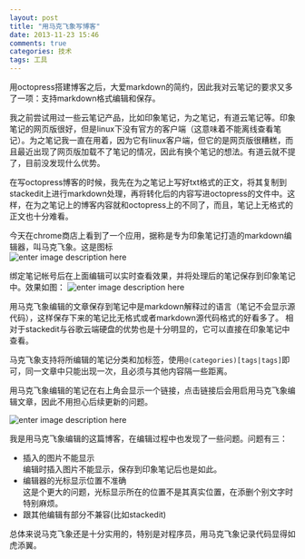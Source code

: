 ```yaml
---
layout: post
title: "用马克飞象写博客"
date: 2013-11-23 15:46
comments: true
categories: 技术
tags: 工具
---
```


用octopress搭建博客之后，大爱markdown的简约，因此我对云笔记的要求又多了一项：支持markdown格式编辑和保存。  

我之前尝试用过一些云笔记产品，比如印象笔记，为之笔记，有道云笔记等。印象笔记的网页版很好，但是linux下没有官方的客户端（这意味着不能离线查看笔记）。为之笔记我一直在用着，因为它有linux客户端，但它的是网页版很糟糕，而且最近出现了网页版加载不了笔记的情况，因此有换个笔记的想法。有道云就不提了，目前没发现什么优势。  

<!-- more -->

在写octopress博客的时候，我先在为之笔记上写好txt格式的正文，将其复制到stackedit上进行markdown处理，再将转化后的内容写进octopress的文件中。这样，在为之笔记上的博客内容就和octopress上的不同了，而且，笔记上无格式的正文也十分难看。 

今天在chrome商店上看到了一个应用，据称是专为印象笔记打造的markdown编辑器，叫马克飞象。这是图标  
![enter image description here][1]

绑定笔记帐号后在上面编辑可以实时查看效果，并将处理后的笔记保存到印象笔记中。效果如图：
![enter image description here][2]


用马克飞象编辑的文章保存到笔记中是markdown解释过的语言（笔记不会显示源代码），这样保存下来的笔记比无格式或者markdown源代码格式的好看多了。  相对于stackedit与谷歌云端硬盘的优势也是十分明显的，它可以直接在印象笔记中查看。

马克飞象支持将所编辑的笔记分类和加标签，使用`@(categories)[tags|tags]`即可，同一文章中只能出现一次，且必须与其他内容隔一些距离。

用马克飞象编辑的笔记在右上角会显示一个链接，点击链接后会用启用马克飞象编辑文章，因此不用担心后续更新的问题。


![enter image description here][3]

我是用马克飞象编辑的这篇博客，在编辑过程中也发现了一些问题。问题有三：

  - 插入的图片不能显示  
  编辑时插入图片不能显示，保存到印象笔记后也是如此。
  - 编辑器的光标显示位置不准确  
  这是个更大的问题，光标显示所在的位置不是其真实位置，在添删个别文字时特别麻烦。
  - 跟其他编辑有部分不兼容(比如stackedit)

总体来说马克飞象还是十分实用的，特别是对程序员，用马克飞象记录代码显得如虎添翼。


  [1]: https://lh5.googleusercontent.com/-hOEvL1TOB-o/UpBepDGUAhI/AAAAAAAAAGY/WHZ5qubwNeE/s0/2013-11-23-151125_118x133_scrot.png "2013-11-23-151125_118x133_scrot.png"
  [2]: https://lh6.googleusercontent.com/-N6XlKlK81F8/UpBe4QtcpWI/AAAAAAAAAGk/GtCzYl-__PY/s0/2013-11-23-153122_422x354_scrot.png "2013-11-23-153122_422x354_scrot.png"
  [3]: https://lh6.googleusercontent.com/-aipDbqSYjS0/UpBe_0jaxzI/AAAAAAAAAGw/giigXjHPP2A/s0/2013-11-23-153132_937x329_scrot.png "2013-11-23-153132_937x329_scrot.png"
